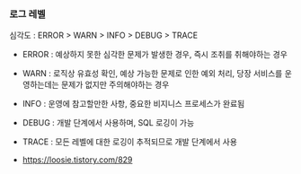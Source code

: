 
### 로그 레벨

심각도 : ERROR > WARN > INFO > DEBUG > TRACE

- ERROR : 예상하지 못한 심각한 문제가 발생한 경우, 즉시 조취를 취해야하는 경우
- WARN : 로직상 유효성 확인, 예상 가능한 문제로 인한 예외 처리, 당장 서비스를 운영하는데는 문제가 없지만 주의해야하는 경우
- INFO : 운영에 참고할만한 사항, 중요한 비지니스 프로세스가 완료됨
- DEBUG : 개발 단계에서 사용하며, SQL 로깅이 가능
- TRACE : 모든 레벨에 대한 로깅이 추적되므로 개발 단계에서 사용

- https://loosie.tistory.com/829